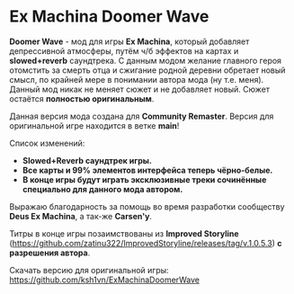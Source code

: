# Ex Machina Doomer Wave

**Doomer Wave** - мод для игры **Ex Machina**, который добавляет депрессивной атмосферы, путём ч/б эффектов на картах и **slowed+reverb** саундтрека. С данным модом желание главного героя отомстить за смерть отца и сжигание родной деревни обретает новый смысл, по крайней мере в понимании автора мода (ну т.е. меня). Данный мод никак не меняет сюжет и не добавляет новый. Сюжет остаётся **полностью оригинальным**.

Данная версия мода создана для **Community Remaster**. Версия для оригинальной игре находится в ветке **main**!

Список изменений:

- **Slowed+Reverb саундтрек игры.**
- **Все карты и 99% элементов интерфейса теперь чёрно-белые.**
- **В конце игры будут играть эксклюзивные треки сочинённые специально для данного мода автором.**

Выражаю благодарность за помощь во время разработки сообществу **Deus Ex Machina**, а так-же **Carsen'у**.

Титры в конце игры позаимствованы из **Improved Storyline** (https://github.com/zatinu322/ImprovedStoryline/releases/tag/v.1.0.5.3) **с разрешения автора**.

Скачать версию для оригинальной игры: https://github.com/ksh1vn/ExMachinaDoomerWave
